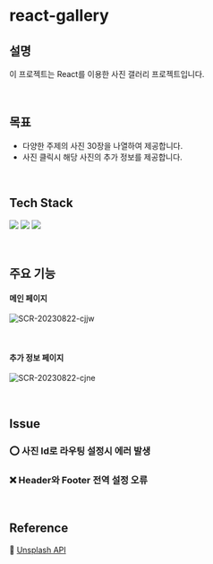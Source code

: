 # react-gallery

## 설명

이 프로젝트는 React를 이용한 사진 갤러리 프로젝트입니다.

&nbsp;

## 목표

- 다양한 주제의 사진 30장을 나열하여 제공합니다.
- 사진 클릭시 해당 사진의 추가 정보를 제공합니다.

&nbsp;

## Tech Stack

<img src="https://img.shields.io/badge/CSS3-1572B6?style=for-the-badge&logo=CSS3&logoColor=white"> <img src="https://img.shields.io/badge/JavaScript-F7DF1E?style=for-the-badge&logo=JavaScript&logoColor=white"> <img src="https://img.shields.io/badge/React-61DAFB?style=for-the-badge&logo=React&logoColor=white">

&nbsp;

## 주요 기능

#### 메인 페이지

![SCR-20230822-cjjw](https://github.com/kmseunh/react-gallery/assets/105186724/1c690ebe-16bc-4397-adbe-76964dc7f789)

&nbsp;

#### 추가 정보 페이지

![SCR-20230822-cjne](https://github.com/kmseunh/react-gallery/assets/105186724/909c96b2-971e-410b-93de-798dc708e702)

&nbsp;

## Issue

### ⭕️ 사진 Id로 라우팅 설정시 에러 발생

### ❌ Header와 Footer 전역 설정 오류

&nbsp;

## Reference

📜 [Unsplash API](https://unsplash.com/ko)
